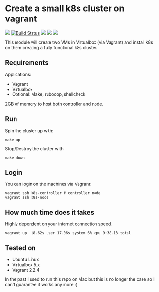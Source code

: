 # Create a small k8s cluster on vagrant

![](https://img.shields.io/maintenance/yes/2019.svg)
[![Build Status](https://travis-ci.org/jecnua/k8s-swarm-test-drive.svg?branch=master)](https://travis-ci.org/jecnua/k8s-swarm-test-drive)
![](https://img.shields.io/badge/kubernetes-v1.14.0-blue.svg?style=flat)
![](https://img.shields.io/badge/cni-flannel-orange.svg?style=flat)
![](https://img.shields.io/badge/go-v1.11-blue.svg?style=flat)

This module will create two VMs in Virtualbox (via Vagrant) and install k8s
on them creating a fully functional k8s cluster.

## Requirements

Applications:

- Vagrant
- Virtualbox
- Optional: Make, rubocop, shellcheck

2GB of memory to host both controller and node.

## Run

Spin the cluster up with:

    make up

Stop/Destroy the cluster with:

    make down

## Login

You can login on the machines via Vagrant:

    vagrant ssh k8s-controller # controller node
    vagrant ssh k8s-node

## How much time does it takes

Highly dependent on your internet connection speed.

    vagrant up  18.62s user 17.06s system 6% cpu 9:38.13 total

## Tested on

- Ubuntu Linux
- Virtualbox 5.x
- Vagrant 2.2.4

In the past I used to run this repo on Mac but this is no longer the case so
I can't guarantee it works any more :)
